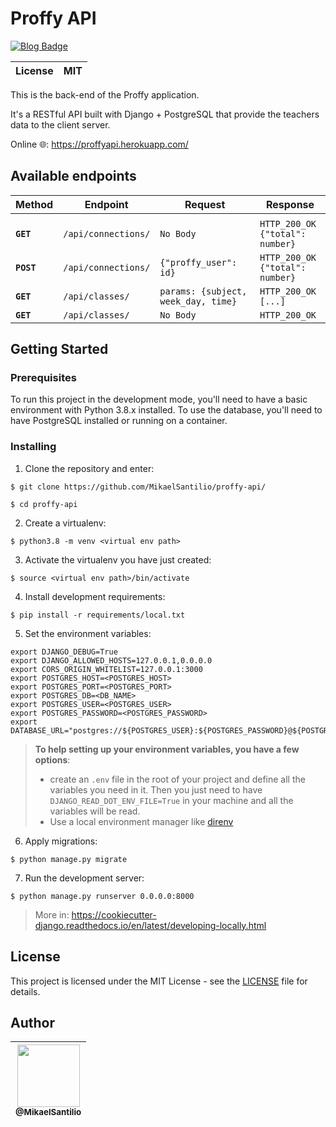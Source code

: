 # Proffy API

[![Blog Badge](https://img.shields.io/badge/Cookiecutter%20Django-black?label=built%20with&style=flat&logo=Django&color=12100e)](https://github.com/pydanny/cookiecutter-django/)



| License       | MIT           |
| ------------- |:-------------:|

This is the back-end of the Proffy application.

It's a RESTful API built with Django + PostgreSQL that 
provide the teachers data to the client server.

Online 🌐: https://proffyapi.herokuapp.com/


## Available endpoints


| Method     | Endpoint        | Request                                             | Response                                 |
| ---------- | --------------- | --------------------------------------------------- | ---------------------------------------- |
|  |
| **`GET`**  | `/api/connections/` | `No Body`                                           | `HTTP_200_OK`<br>`{"total": number}` |
| **`POST`** | `/api/connections/` | `{"proffy_user": id}`                               | `HTTP_200_OK`<br>`{"total": number}` |
| **`GET`**  | `/api/classes/`     | `params: {subject, week_day, time}`                                           | `HTTP_200_OK`<br>`[...]`                    |
| **`GET`**  | `/api/classes/`     | `No Body` | `HTTP_200_OK`                            |

## Getting Started

### Prerequisites
To run this project in the development mode, you'll need to have a basic environment with Python 3.8.x installed. To use the database, you'll need to have PostgreSQL installed or running on a container.

### Installing
1. Clone the repository and enter:
```shell
$ git clone https://github.com/MikaelSantilio/proffy-api/

$ cd proffy-api 
```

2. Create a virtualenv:
```shell
$ python3.8 -m venv <virtual env path>
```

3. Activate the virtualenv you have just created:
```shell
$ source <virtual env path>/bin/activate
```

4. Install development requirements:
```shell
$ pip install -r requirements/local.txt
```

5. Set the environment variables:
```
export DJANGO_DEBUG=True
export DJANGO_ALLOWED_HOSTS=127.0.0.1,0.0.0.0
export CORS_ORIGIN_WHITELIST=127.0.0.1:3000
export POSTGRES_HOST=<POSTGRES_HOST>
export POSTGRES_PORT=<POSTGRES_PORT>
export POSTGRES_DB=<DB_NAME>
export POSTGRES_USER=<POSTGRES_USER>
export POSTGRES_PASSWORD=<POSTGRES_PASSWORD>
export DATABASE_URL="postgres://${POSTGRES_USER}:${POSTGRES_PASSWORD}@${POSTGRES_HOST}:${POSTGRES_PORT}/${POSTGRES_DB}"
```
> **To help setting up your environment variables, you have a few options**:
> - create an `.env` file in the root of your project and define all the variables you need in it. Then you just need to have `DJANGO_READ_DOT_ENV_FILE=True` in your machine and all the variables will be read.
> - Use a local environment manager like [direnv](https://direnv.net/)

6. Apply migrations:
```shell
$ python manage.py migrate
```

7. Run the development server:
```shell
$ python manage.py runserver 0.0.0.0:8000
```

> More in: https://cookiecutter-django.readthedocs.io/en/latest/developing-locally.html

## License

This project is licensed under the MIT License - see the [LICENSE](https://github.com/MikaelSantilio/proffy-api/blob/master/LICENSE) file for details.

## Author

| [<img src="https://avatars1.githubusercontent.com/u/40041499?s=460&u=b484cfea7185c43f1a07cc8ba3a75a82cdc20b27&v=4" width=100><br><sub>@MikaelSantilio</sub>](https://github.com/MikaelSantilio) |
| :---: |
